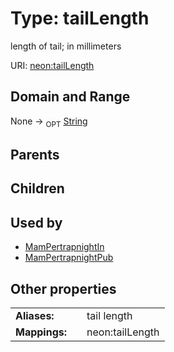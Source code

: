 
# Type: tailLength


length of tail; in millimeters

URI: [neon:tailLength](https://data.neonscience.org/tailLength)


## Domain and Range

None ->  <sub>OPT</sub> [String](types/String.md)

## Parents


## Children


## Used by

 * [MamPertrapnightIn](MamPertrapnightIn.md)
 * [MamPertrapnightPub](MamPertrapnightPub.md)

## Other properties

|  |  |  |
| --- | --- | --- |
| **Aliases:** | | tail length |
| **Mappings:** | | neon:tailLength |

